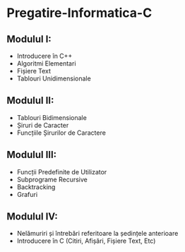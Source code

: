 # Pregatire-Informatica-C

## Modulul I:
- Introducere în C++
- Algoritmi Elementari
- Fișiere Text
- Tablouri Unidimensionale

## Modulul II:
- Tablouri Bidimensionale
- Șiruri de Caracter
- Funcțiile Șirurilor de Caractere

## Modulul III:
- Funcții Predefinite de Utilizator
- Subprograme Recursive
- Backtracking
- Grafuri

## Modulul IV:
- Nelămuriri și întrebări referitoare la ședințele anterioare
- Introducere în C (Citiri, Afișări, Fișiere Text, Etc)
